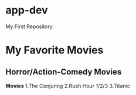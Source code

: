 # app-dev
My First Repository
# My Favorite Movies
## Horror/Action-Comedy Movies
**Movies**
1.The Conjuring
2.Rush Hour 1/2/3
3.Titanic
